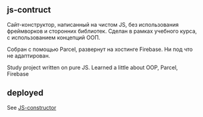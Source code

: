 ## js-contruct

Сайт-конструктор, написанный на чистом JS, без использования фреймворков и сторонних библиотек.
Сделан в рамках учебного курса, с использованием концепций ООП.

Собран с помощью Parcel, развернут на хостинге Firebase.
Ни под что не адаптирован.

Study project written on pure JS.
Learned a little about OOP, Parcel, Firebase

## deployed
See [JS-constructor](https://js-const-01.web.app)
